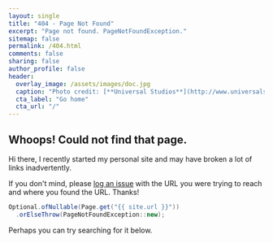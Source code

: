 ```yaml
---
layout: single
title: "404 - Page Not Found"
excerpt: "Page not found. PageNotFoundException."
sitemap: false
permalink: /404.html
comments: false
sharing: false
author_profile: false
header:
  overlay_image: /assets/images/doc.jpg
  caption: "Photo credit: [**Universal Studios**](http://www.universalstudios.com/)"
  cta_label: "Go home"
  cta_url: "/"
---
```


## Whoops! Could not find that page.

Hi there, I recently started my personal site and may have broken
a lot of links inadvertently.

If you don't mind, please <a href="https://github.com/filippobuletto/filippobuletto.github.io/issues/new">log an issue</a> with the URL you were trying to reach and where you found the URL. Thanks!

```java
Optional.ofNullable(Page.get("{{ site.url }}"))
  .orElseThrow(PageNotFoundException::new);
```

Perhaps you can try searching for it below.

<script type="text/javascript">
  var GOOG_FIXURL_LANG = 'en';
  var GOOG_FIXURL_SITE = '{{ site.url }}'
</script>
<script type="text/javascript"
  src="//linkhelp.clients.google.com/tbproxy/lh/wm/fixurl.js">
</script>
